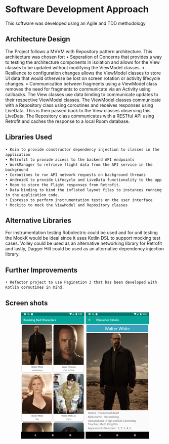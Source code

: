 Software Development Approach
=============================

This software was developed using an Agile and TDD methodology

## Architecture Design
The Project follows a MVVM with Repository pattern architecture. This architecture was chosen for:
    • Seperation of Concerns that provides a way to testing the architecture components in isolation and allows for the View classes to be updated without modifying the ViewModel classes.
    • Resilience to configuration changes allows the ViewModel classes to store UI data that would otherwise be lost on screen rotation or      activity lifecycle changes.
    • Communication between fragments using a ViewModel class removes the need for fragments to communicate via an Activity using callbacks.
The View classes use data binding to communicate updates to their respective ViewModel classes. The ViewModel classes communicate with a Repository class using coroutines and receives responses using LiveData. This is then passed back to the View classes observing this LiveData. The Repository class communicates with a RESTful API using Retrofit and caches the response to a local Room database.

## Libraries Used
    • Koin to provide constructor dependency injection to classes in the application
    • Retrofit to provide access to the backend API endpoints
    • WorkManager to retrieve flight data from the API service in the background
    • Coroutines to run API network requests on background threads
    • AndroidX to provide Lifecycle and LiveData functionality to the app
    • Room to store the Flight responses from Retrofit.
    • Data binding to bind the inflated layout files to instances running in the application code.
    • Espresso to perform instrumentation tests on the user interface
    • Mockito to mock the ViewModel and Repository classes

 ## Alternative Libraries
For instrumentation testing Robolectric could be used and for unit testing the MockK would be ideal since it uses Kotlin DSL to support mocking test cases. 
Volley could be used as an alternative networking library for Retrofit and lastly, Dagger Hilt could be used as an alternative dependency injection library.

 ## Further Improvements
    • Refactor project to use Pagination 3 that has been developed with Kotlin coroutines in mind.
 ## Screen shots 

<p align="center">
  <img src="home_screen.png" width="200" height="400" title="hover text">
  <img src="detail_screen.png" width="200" height="400" alt="accessibility text">
</p>

